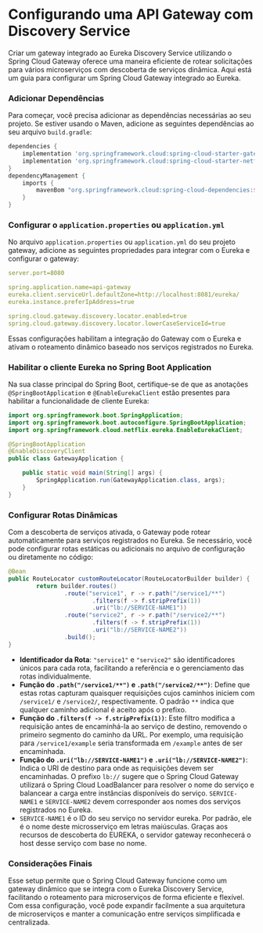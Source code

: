 # Configurando uma API Gateway com Discovery Service

Criar um gateway integrado ao Eureka Discovery Service utilizando o Spring Cloud Gateway oferece uma maneira eficiente de rotear solicitações para vários microserviços com descoberta de serviços dinâmica. Aqui está um guia para configurar um Spring Cloud Gateway integrado ao Eureka.

### Adicionar Dependências

Para começar, você precisa adicionar as dependências necessárias ao seu projeto. Se estiver usando o Maven, adicione as seguintes dependências ao seu arquivo `build.gradle`:

```groovy
dependencies {
	implementation 'org.springframework.cloud:spring-cloud-starter-gateway'
	implementation 'org.springframework.cloud:spring-cloud-starter-netflix-eureka-client'
}
dependencyManagement {
	imports {
		mavenBom "org.springframework.cloud:spring-cloud-dependencies:${springCloudVersion}"
	}
}
```

### Configurar o `application.properties` ou `application.yml`

No arquivo `application.properties` ou `application.yml` do seu projeto gateway, adicione as seguintes propriedades para integrar com o Eureka e configurar o gateway:

```yaml
server.port=8080

spring.application.name=api-gateway
eureka.client.serviceUrl.defaultZone=http://localhost:8081/eureka/
eureka.instance.preferIpAddress=true

spring.cloud.gateway.discovery.locator.enabled=true
spring.cloud.gateway.discovery.locator.lowerCaseServiceId=true
```

Essas configurações habilitam a integração do Gateway com o Eureka e ativam o roteamento dinâmico baseado nos serviços registrados no Eureka.

### Habilitar o cliente Eureka no Spring Boot Application

Na sua classe principal do Spring Boot, certifique-se de que as anotações `@SpringBootApplication` e `@EnableEurekaClient` estão presentes para habilitar a funcionalidade de cliente Eureka:

```java
import org.springframework.boot.SpringApplication;
import org.springframework.boot.autoconfigure.SpringBootApplication;
import org.springframework.cloud.netflix.eureka.EnableEurekaClient;

@SpringBootApplication
@EnableDiscoveryClient
public class GatewayApplication {

    public static void main(String[] args) {
        SpringApplication.run(GatewayApplication.class, args);
    }
}
```

### Configurar Rotas Dinâmicas

Com a descoberta de serviços ativada, o Gateway pode rotear automaticamente para serviços registrados no Eureka. Se necessário, você pode configurar rotas estáticas ou adicionais no arquivo de configuração ou diretamente no código:

```java
@Bean
public RouteLocator customRouteLocator(RouteLocatorBuilder builder) {
		return builder.routes()
				.route("service1", r -> r.path("/service1/**")
						.filters(f -> f.stripPrefix(1))
						.uri("lb://SERVICE-NAME1"))
				.route("service2", r -> r.path("/service2/**")
						.filters(f -> f.stripPrefix(1))
						.uri("lb://SERVICE-NAME2"))
				.build();
}
```

- **Identificador da Rota**: `"service1"` e `"service2"` são identificadores únicos para cada rota, facilitando a referência e o gerenciamento das rotas individualmente.
- **Função do `.path("/service1/**")` e `.path("/service2/**")`**: Define que estas rotas capturam quaisquer requisições cujos caminhos iniciem com `/service1/` e `/service2/`, respectivamente. O padrão `**` indica que qualquer caminho adicional é aceito após o prefixo.
- **Função do `.filters(f -> f.stripPrefix(1))`**: Este filtro modifica a requisição antes de encaminhá-la ao serviço de destino, removendo o primeiro segmento do caminho da URL. Por exemplo, uma requisição para `/service1/example` seria transformada em `/example` antes de ser encaminhada.
- **Função do `.uri("lb://SERVICE-NAME1")` e `.uri("lb://SERVICE-NAME2")`**: Indica o URI de destino para onde as requisições devem ser encaminhadas. O prefixo `lb://` sugere que o Spring Cloud Gateway utilizará o Spring Cloud LoadBalancer para resolver o nome do serviço e balancear a carga entre instâncias disponíveis do serviço. `SERVICE-NAME1` e `SERVICE-NAME2` devem corresponder aos nomes dos serviços registrados no Eureka.
- `SERVICE-NAME1` é o ID do seu serviço no servidor eureka. Por padrão, ele é o nome deste microsserviço em letras maiúsculas. Graças aos recursos de descoberta do EUREKA, o servidor gateway reconhecerá o host desse serviço com base no nome.

### Considerações Finais

Esse setup permite que o Spring Cloud Gateway funcione como um gateway dinâmico que se integra com o Eureka Discovery Service, facilitando o roteamento para microserviços de forma eficiente e flexível. Com essa configuração, você pode expandir facilmente a sua arquitetura de microserviços e manter a comunicação entre serviços simplificada e centralizada.

